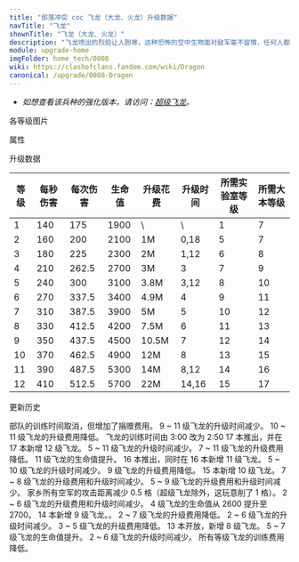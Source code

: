 ```yaml
---
title: "部落冲突 coc 飞龙（大龙、火龙）升级数据"
navTitle: "飞龙"
shownTitle: "飞龙（大龙、火龙）"
description: "飞龙喷出的烈焰让人胆寒，这种恐怖的空中生物面对敌军毫不留情，任何人都难以逃出它的魔掌。"
module: upgrade-home
imgFolder: home_tech/0008
wiki: https://clashofclans.fandom.com/wiki/Dragon
canonical: /upgrade/0008-Dragon
---
```


- *如想查看该兵种的强化版本，请访问：[超级飞龙](/upgrade/060d-Super-Dragon)。*

<UnitInfo :folder="$frontmatter.imgFolder" imgSrc="Dragon_info.png" :imgAlt="$frontmatter.navTitle" :description="$frontmatter.description" />

<SmallTitle>各等级图片</SmallTitle>

<Panel>
    <UnitImgGroup :folder="$frontmatter.imgFolder">
        <UnitImg imgTitle="1 级" imgSrc="Dragon1.png" />
        <UnitImg imgTitle="2 级" imgSrc="Dragon2.png" />
        <UnitImg imgTitle="3 级" imgSrc="Dragon3.png" />
        <UnitImg imgTitle="4 级" imgSrc="Dragon4.png" />
        <UnitImg imgTitle="5 级" imgSrc="Dragon5.png" />
        <UnitImg imgTitle="6 级" imgSrc="Dragon6.png" />
        <UnitImg imgTitle="7 级" imgSrc="Dragon7.png" />
        <UnitImg imgTitle="8 级" imgSrc="Dragon8.png" />
        <UnitImg imgTitle="9 级" imgSrc="Dragon9.png" />
        <UnitImg imgTitle="10 级" imgSrc="Dragon10.png" />
        <UnitImg imgTitle="11 级" imgSrc="Dragon11.png" />
        <UnitImg imgTitle="12 级" imgSrc="Dragon12.png" imgHd="Dragon12_hd.png" />
    </UnitImgGroup>
</Panel>

<SmallTitle>属性</SmallTitle>

<UnitProperties>
    <UnitProperty pKey="部队类型" pValue="空中单位" />
    <UnitProperty pKey="攻击偏好" pValue="无" />
    <UnitProperty pKey="伤害类型" pValue="范围伤害" />
    <UnitProperty pKey="伤害半径" pValue="0.3 格" />
    <UnitProperty pKey="攻击的目标" pValue="地面和空中目标" />
    <UnitProperty pKey="占据人口" pValue="20" />
    <UnitProperty pKey="移动速度" pValue="2 格/秒" />
    <UnitProperty pKey="攻击速度" pValue="1.25 秒/次" />
    <UnitProperty pKey="攻击距离" pValue="2.5 格" />
    <UnitProperty pKey="所需训练营等级" pValue="9" />
    <UnitProperty pKey="所需大本等级" pValue="7" />
    <UnitProperty pKey="训练时间" pValue="无" trainingSystem="2025" />
    <UnitProperty pKey="捐赠费用" pValue="10,10,30000,Elixir" :isDonationCost="true" />
</UnitProperties>

<SmallTitle>升级数据</SmallTitle>

<script setup>
const tableExtraInfo = [
    {
        "column": 4,
        "type": "cost",
        "gpClass": "research",
        "icon": "Elixir"
    },
    {
        "column": 5,
        "type": "time",
        "gpClass": "research"
    }
];
</script>

<UnitTable :tableExtraInfo="tableExtraInfo">

| 等级 |  每秒伤害 | 每次伤害 | 生命值 | 升级花费 |  升级时间  |所需实验室等级|所需大本等级|
| ---- |   ----   |   ----  |  ----  |   ----  |    ----   |     ---     |   ----    |
|   1  |    140   |   175   |  1900  |      \  |       \   |      1      |     7     |
|   2  |    160   |   200   |  2100  |     1M  |    0,18   |      5      |     7     |
|   3  |    180   |   225   |  2300  |     2M  |    1,12   |      6      |     8     |
|   4  |    210   |   262.5 |  2700  |     3M  |    3      |      7      |     9     |
|   5  |    240   |   300   |  3100  |   3.8M  |    3,12   |      8      |    10     |
|   6  |    270   |   337.5 |  3400  |   4.9M  |    4      |      9      |    11     |
|   7  |    310   |   387.5 |  3900  |     5M  |    5      |     10      |    12     |
|   8  |    330   |   412.5 |  4200  |   7.5M  |    6      |     11      |    13     |
|   9  |    350   |   437.5 |  4500  |  10.5M  |    7      |     12      |    14     |
|  10  |    370   |   462.5 |  4900  |    12M  |    8      |     13      |    15     |
|  11  |    390   |   487.5 |  5300  |    14M  |    8,12   |     14      |    16     |
|  12  |    410   |   512.5 |  5700  |    22M  |   14,16   |     15      |    17     |
</UnitTable>

<SmallTitle>更新历史</SmallTitle>

<Timeline>
    <TimelineItem date="2025/03/27">
        <TimelineRow>部队的训练时间取消，但增加了捐赠费用。</TimelineRow>
    </TimelineItem>
    <TimelineItem date="2025/03/24">
        <TimelineRow>9 ~ 11 级飞龙的升级时间减少。</TimelineRow>
        <TimelineRow>10 ~ 11 级飞龙的升级费用降低。</TimelineRow>
    </TimelineItem>
    <TimelineItem date="2025/02/10">
        <TimelineRow>飞龙的训练时间由 3:00 改为 2:50</TimelineRow>
    </TimelineItem>
    <TimelineItem date="2024/11/25">
        <TimelineRow>17 本推出，并在 17 本新增 12 级飞龙。</TimelineRow>
        <TimelineRow>5 ~ 11 级飞龙的升级时间减少。</TimelineRow>
        <TimelineRow>7 ~ 11 级飞龙的升级费用降低。</TimelineRow>
    </TimelineItem>
    <TimelineItem date="2024/02/27">
        <TimelineRow>11 级飞龙的生命值提升。</TimelineRow>
    </TimelineItem>
    <TimelineItem date="2023/12/12">
        <TimelineRow>16 本推出，同时在 16 本新增 11 级飞龙。</TimelineRow>
        <TimelineRow>5 ~ 10 级飞龙的升级时间减少。</TimelineRow>
        <TimelineRow>9 级飞龙的升级费用降低。</TimelineRow>
    </TimelineItem>
    <TimelineItem date="2023/06/12">
        <TimelineRow>15 本新增 10 级飞龙。</TimelineRow>
        <TimelineRow>7 ~ 8 级飞龙的升级费用和升级时间减少。</TimelineRow>
    </TimelineItem>
    <TimelineItem date="2022/10/10">
        <TimelineRow>5 ~ 9 级飞龙的升级费用和升级时间减少。</TimelineRow>
    </TimelineItem>
    <TimelineItem date="2022/05/02">
        <TimelineRow>家乡所有空军的攻击距离减少 0.5 格（超级飞龙除外，这玩意削了 1 格）。</TimelineRow>
    </TimelineItem>
    <TimelineItem date="2021/12/09">
        <TimelineRow>2 ~ 6 级飞龙的升级费用和升级时间减少。</TimelineRow>
    </TimelineItem>
    <TimelineItem date="2021/08/12">
        <TimelineRow>4 级飞龙的生命值从 2600 提升至 2700。</TimelineRow>
    </TimelineItem>
    <TimelineItem date="2021/06/15">
        <TimelineRow>14 本新增 9 级飞龙。。</TimelineRow>
    </TimelineItem>
    <TimelineItem date="2021/04/12">
        <TimelineRow>2 ~ 7 级飞龙的升级费用降低。</TimelineRow>
        <TimelineRow>2 ~ 6 级飞龙的升级时间减少。</TimelineRow>
    </TimelineItem>
    <TimelineItem date="2020/03/30">
        <TimelineRow>3 ~ 5 级飞龙的升级费用降低。</TimelineRow>
    </TimelineItem>
    <TimelineItem date="2019/12/09">
        <TimelineRow>13 本开放，新增 8 级飞龙。</TimelineRow>
    </TimelineItem>
    <TimelineItem date="2019/09/11">
        <TimelineRow>5 ~ 7 级飞龙的生命值提升。</TimelineRow>
    </TimelineItem>
    <TimelineItem date="2019/04/02">
        <TimelineRow>2 ~ 6 级飞龙的升级时间减少。</TimelineRow>
        <TimelineRow>所有等级飞龙的训练费用降低。</TimelineRow>
    </TimelineItem>
    <TimelineItem :historyBottom="true" />
</Timeline>